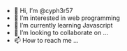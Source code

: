 - 👋 Hi, I’m @cyph3r57
- 👀 I’m interested in web programming 
- 🌱 I’m currently learning Javascript
- 💞️ I’m looking to collaborate on ...
- 📫 How to reach me ...

<!---
cyph3r57/cyph3r57 is a ✨ special ✨ repository because its `README.md` (this file) appears on your GitHub profile.
You can click the Preview link to take a look at your changes.
--->
